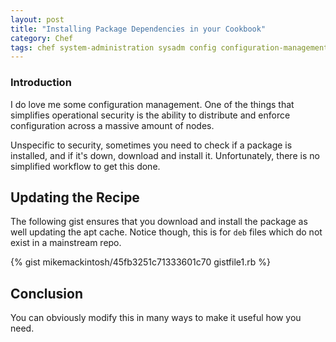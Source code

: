 ```yaml
---
layout: post
title: "Installing Package Dependencies in your Cookbook"
category: Chef
tags: chef system-administration sysadm config configuration-management automation apt yum rpm
---
```


### Introduction

I do love me some configuration management. One of the things that simplifies operational security is the ability to distribute and enforce configuration across a massive amount of nodes.

Unspecific to security, sometimes you need to check if a package is installed, and if it's down, download and install it. Unfortunately, there is no simplified workflow to get this done.

## Updating the Recipe

The following gist ensures that you download and install the package as well updating the apt cache. Notice though, this is for `deb` files which do not exist in a mainstream repo.

{% gist mikemackintosh/45fb3251c71333601c70 gistfile1.rb %}

## Conclusion

You can obviously modify this in many ways to make it useful how you need. 